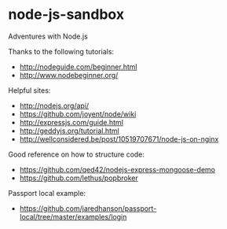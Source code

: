 node-js-sandbox
===============

Adventures with Node.js

Thanks to the following tutorials:
* http://nodeguide.com/beginner.html
* http://www.nodebeginner.org/

Helpful sites:
* http://nodejs.org/api/
* https://github.com/joyent/node/wiki
* http://expressjs.com/guide.html
* http://geddyjs.org/tutorial.html
* http://wellconsidered.be/post/10519707671/node-js-on-nginx

Good reference on how to structure code:
* https://github.com/qed42/nodejs-express-mongoose-demo
* https://github.com/lethus/popbroker

Passport local example:
* https://github.com/jaredhanson/passport-local/tree/master/examples/login